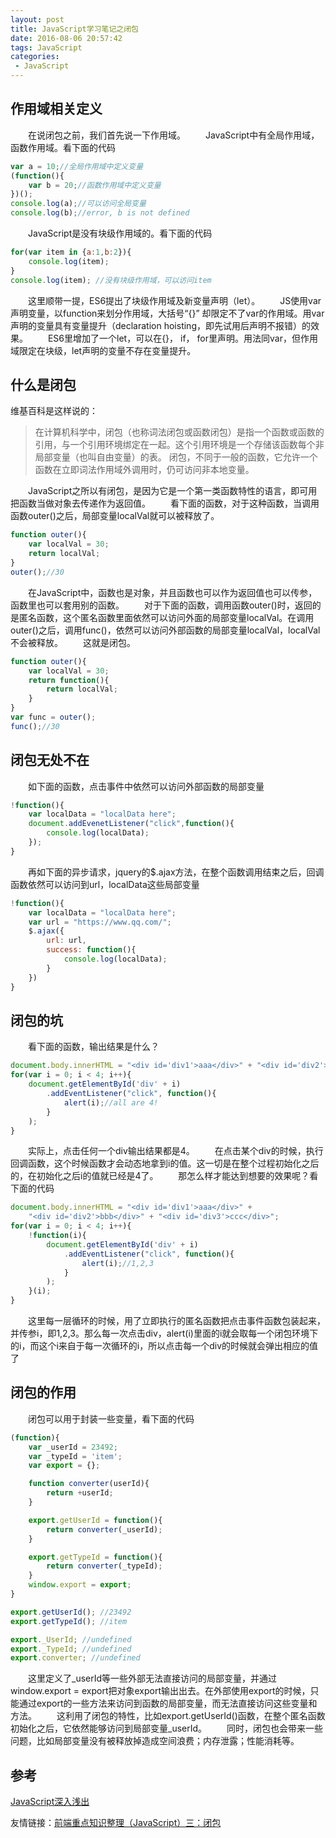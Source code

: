 ```yaml
---
layout: post
title: JavaScript学习笔记之闭包
date: 2016-08-06 20:57:42
tags: JavaScript
categories:
 - JavaScript
---
```


## 作用域相关定义
&emsp;&emsp;在说闭包之前，我们首先说一下作用域。
&emsp;&emsp;JavaScript中有全局作用域，函数作用域。看下面的代码
<!--more-->
``` js
var a = 10;//全局作用域中定义变量
(function(){
	var b = 20;//函数作用域中定义变量
})();
console.log(a);//可以访问全局变量
console.log(b);//error, b is not defined
```
&emsp;&emsp;JavaScript是没有块级作用域的。看下面的代码

``` js
for(var item in {a:1,b:2}){
	console.log(item);
}
console.log(item); //没有块级作用域，可以访问item
```
&emsp;&emsp;这里顺带一提，ES6提出了块级作用域及新变量声明（let）。
&emsp;&emsp;JS使用var声明变量，以function来划分作用域，大括号“{}” 却限定不了var的作用域。用var声明的变量具有变量提升（declaration hoisting，即先试用后声明不报错）的效果。
&emsp;&emsp;ES6里增加了一个let，可以在{}， if， for里声明。用法同var，但作用域限定在块级，let声明的变量不存在变量提升。
## 什么是闭包
维基百科是这样说的：
> 在计算机科学中，闭包（也称词法闭包或函数闭包）是指一个函数或函数的引用，与一个引用环境绑定在一起。这个引用环境是一个存储该函数每个非局部变量（也叫自由变量）的表。
> 闭包，不同于一般的函数，它允许一个函数在立即词法作用域外调用时，仍可访问非本地变量。

&emsp;&emsp;JavaScript之所以有闭包，是因为它是一个第一类函数特性的语言，即可用把函数当做对象去传递作为返回值。
&emsp;&emsp;看下面的函数，对于这种函数，当调用函数outer()之后，局部变量localVal就可以被释放了。

``` js
function outer(){
	var localVal = 30;
	return localVal;
}
outer();//30
```
&emsp;&emsp;在JavaScript中，函数也是对象，并且函数也可以作为返回值也可以传参，函数里也可以套用别的函数。
&emsp;&emsp;对于下面的函数，调用函数outer()时，返回的是匿名函数，这个匿名函数里面依然可以访问外面的局部变量localVal。在调用outer()之后，调用func()，依然可以访问外部函数的局部变量localVal，localVal不会被释放。
&emsp;&emsp;这就是闭包。
``` js
function outer(){
	var localVal = 30;
	return function(){
		return localVal;
	}
}
var func = outer();
func();//30
```
## 闭包无处不在
&emsp;&emsp;如下面的函数，点击事件中依然可以访问外部函数的局部变量
``` js
!function(){
	var localData = "localData here";
	document.addEvenetListener("click",function(){
		console.log(localData);
	});
}
```
&emsp;&emsp;再如下面的异步请求，jquery的$.ajax方法，在整个函数调用结束之后，回调函数依然可以访问到url，localData这些局部变量
``` js
!function(){
	var localData = "localData here";
	var url = "https://www.qq.com/";
	$.ajax({
		url: url,
		success: function(){
			console.log(localData);
		}
	})
}
```
## 闭包的坑
&emsp;&emsp;看下面的函数，输出结果是什么？
``` js
document.body.innerHTML = "<div id='div1'>aaa</div>" + "<div id='div2'>bbb</div>" + "<div id='div3'>ccc</div>";
for(var i = 0; i < 4; i++){
	document.getElementById('div' + i)
		.addEventListener("click", function(){
			alert(i);//all are 4!
		}
	);
}
```
&emsp;&emsp;实际上，点击任何一个div输出结果都是4。
&emsp;&emsp;在点击某个div的时候，执行回调函数，这个时候函数才会动态地拿到i的值。这一切是在整个过程初始化之后的，在初始化之后i的值就已经是4了。
&emsp;&emsp;那怎么样才能达到想要的效果呢？看下面的代码
``` js
document.body.innerHTML = "<div id='div1'>aaa</div>" +
	"<div id='div2'>bbb</div>" + "<div id='div3'>ccc</div>";
for(var i = 0; i < 4; i++){
	!function(i){
		document.getElementById('div' + i)
			.addEventListener("click", function(){
				alert(i);//1,2,3
			}
		);
	}(i);
}
```
&emsp;&emsp;这里每一层循环的时候，用了立即执行的匿名函数把点击事件函数包装起来，并传参i，即1,2,3。那么每一次点击div，alert(i)里面的i就会取每一个闭包环境下的i，而这个i来自于每一次循环的i，所以点击每一个div的时候就会弹出相应的值了
## 闭包的作用
&emsp;&emsp;闭包可以用于封装一些变量，看下面的代码
``` js
(function){
	var _userId = 23492;
	var _typeId = 'item';
	var export = {};

	function converter(userId){
		return +userId;
	}

	export.getUserId = function(){
		return converter(_userId);
	}

	export.getTypeId = function(){
		return converter(_typeId);
	}
	window.export = export;
}

export.getUserId(); //23492
export.getTypeId(); //item

export._UserId; //undefined
export._TypeId; //undefined
export.converter; //undefined
```
&emsp;&emsp;这里定义了_userId等一些外部无法直接访问的局部变量，并通过window.export = export把对象export输出出去。在外部使用export的时候，只能通过export的一些方法来访问到函数的局部变量，而无法直接访问这些变量和方法。
&emsp;&emsp;这利用了闭包的特性，比如export.getUserId()函数，在整个匿名函数初始化之后，它依然能够访问到局部变量_userId。
&emsp;&emsp;同时，闭包也会带来一些问题，比如局部变量没有被释放掉造成空间浪费；内存泄露；性能消耗等。
## 参考
[JavaScript深入浅出](https://www.imooc.com/learn/277)

友情链接：[前端重点知识整理（JavaScript）三：闭包](https://blog.csdn.net/seminelee/article/details/52131659)
